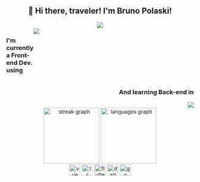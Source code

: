 <div>
  <h2 align="center">👋 Hi there, traveler! I'm Bruno Polaski!</h2>
  <div align="center"><img src="https://64.media.tumblr.com/2d0af9c90d1b1107313cc20bda01548a/tumblr_outwxnanpp1u79o2lo1_1280.gifv"></div>
  <div style="display:flex; flex-direction:row; width:30px;">
    <h3>I'm currently a Front-end Dev. using</h3>
    <img src="https://readme-typing-svg.herokuapp.com?lines=VueJS%20|%20SCSS%20|%20Quasar%20|%20Typescript;Flutter%20|%20Dart;&height=30&color=FFB082">
  </div>
  <div align="right">
    <h3>And learning Back-end in</h3>
    <img src="https://readme-typing-svg.herokuapp.com?lines=Go;&height=30&width=30&color=8B6FDC">
  </div>
</div>

<div align="center">
  <div>
    <img src="https://streak-stats.demolab.com?user=BrunoPolaski&locale=en&mode=daily&theme=modern-lilac&hide_border=true&border_radius=25&card_width=320" height="150" alt="streak graph"  />
    <img src="https://github-readme-stats.vercel.app/api/top-langs?username=BrunoPolaski&locale=en&hide_title=false&layout=compact&card_width=320&langs_count=6&theme=outrun&hide_border=true&border_radius=25" height="150" alt="languages graph"  />
  </div>
</div>

<div align="center">
  <img src="https://skillicons.dev/icons?i=vue" height="30" alt="vue logo"  />
  <img src="https://skillicons.dev/icons?i=ts" height="30" alt="ts logo"  />
  <img src="https://skillicons.dev/icons?i=flutter" height="30" alt="flutter logo" />
  <img src="https://skillicons.dev/icons?i=dart" height="30" alt="dart logo" />
  <img src="https://skillicons.dev/icons?i=go" height="30" alt="go logo"  />
</div>
